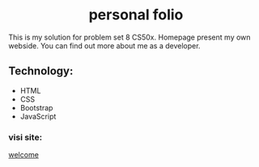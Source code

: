 <h1 align="center">personal folio</h1>
This is my solution for problem set 8 CS50x.
Homepage present my own webside. You can find out more about me as a developer.

## Technology:

* HTML 
* CSS 
* Bootstrap 
* JavaScript 

### visi site:

[welcome](https://wojocode.github.io/folio_ver1/)
